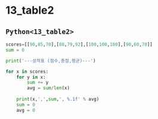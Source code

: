 # 13_table2

## `Python<13_table2>`
```py
scores=[[90,85,70],[88,79,92],[100,100,100],[90,60,70]]
sum = 0

print('---성적표 (점수,총점,평균)---')

for x in scores:
    for y in x:
        sum += y
        avg = sum/len(x)
    
    print(x,',',sum,', %.1f' % avg)    
    sum = 0
    avg = 0
```


